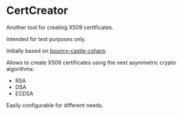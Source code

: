 # CertCreator
Another tool for creating X509 certificates.

Intended for test purposes only.

Initially based on [bouncy-castle-csharp](https://github.com/rlipscombe/bouncy-castle-csharp).

Allows to create X509 certificates using the next asymmetric crypto algorithms:
- RSA
- DSA
- ECDSA

Easily configurable for different needs.
